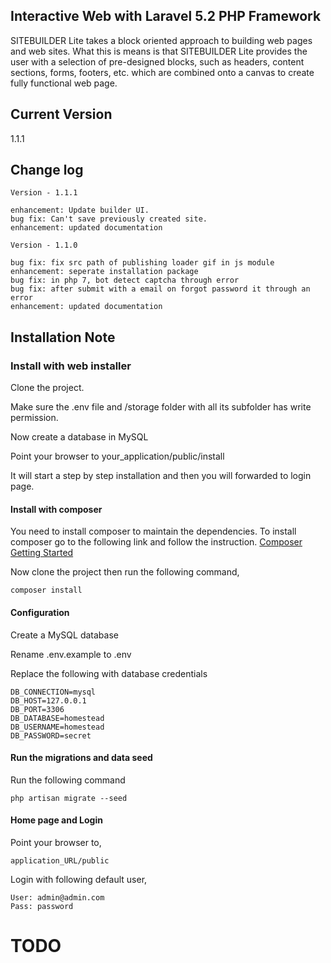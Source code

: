 ## Interactive Web with Laravel 5.2 PHP Framework

SITEBUILDER Lite takes a block oriented approach to building web pages and web sites. What this is means is that SITEBUILDER Lite provides the user with a selection of pre-designed blocks, such as headers, content sections, forms, footers, etc. which are combined onto a canvas to create fully functional web page.

## Current Version

1.1.1

## Change log

	Version - 1.1.1

	enhancement: Update builder UI.
	bug fix: Can't save previously created site.
	enhancement: updated documentation

	Version - 1.1.0

	bug fix: fix src path of publishing loader gif in js module
	enhancement: seperate installation package
	bug fix: in php 7, bot detect captcha through error
	bug fix: after submit with a email on forgot password it through an error
	enhancement: updated documentation

## Installation Note

### Install with web installer

Clone the project.

Make sure the .env file and /storage folder with all its subfolder has write permission.

Now create a database in MySQL

Point your browser to your_application/public/install

It will start a step by step installation and then you will forwarded to login page.

#### Install with composer

You need to install composer to maintain the dependencies. To install composer go to the following link and follow the instruction.
[Composer Getting Started](https://getcomposer.org/doc/00-intro.md)

Now clone the project then run the following command,

```
composer install
```

#### Configuration

Create a MySQL database

Rename .env.example to .env

Replace the following with database credentials

```
DB_CONNECTION=mysql
DB_HOST=127.0.0.1
DB_PORT=3306
DB_DATABASE=homestead
DB_USERNAME=homestead
DB_PASSWORD=secret
```
#### Run the migrations and data seed

Run the following command

```
php artisan migrate --seed
```

#### Home page and Login

Point your browser to,

```
application_URL/public
```
Login with following default user,

```
User: admin@admin.com
Pass: password
```

# TODO
